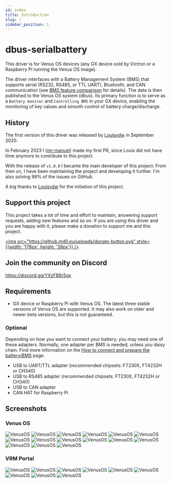 ```yaml
---
id: index
title: Introduction
slug: /
sidebar_position: 1
---
```


# dbus-serialbattery
This driver is for Venus OS devices (any GX device sold by Victron or a Raspberry Pi running the Venus OS image).

The driver interfaces with a Battery Management System (BMS) that supports serial (RS232, RS485, or TTL UART), Bluetooth, and CAN communication (see [BMS feature comparison](./general/features#bms-feature-comparison) for details). The data is then published to the Venus OS system (dbus). Its primary function is to serve as a `Battery monitor` and `Controlling BMS` in your GX device, enabling the monitoring of key values and smooth control of battery charge/discharge.

## History
The first version of this driver was released by [Louisvdw](https://github.com/Louisvdw/dbus-serialbattery) in September 2020.

In February 2023 I ([mr-manuel](https://github.com/mr-manuel)) made my first PR, since Louis did not have time anymore to contribute to this project.

With the release of `v1.0.0` I became the main developer of this project. From then on, I have been maintaining the project and developing it further. I'm also solving 99% of the issues on GitHub.

A big thanks to [Louisvdw](https://github.com/Louisvdw/dbus-serialbattery) for the initiation of this project.

## Support this project
This project takes a lot of time and effort to maintain, answering support requests, adding new features and so on.
If you are using this driver and you are happy with it, please make a donation to support me and this project.

[<img src="https://github.md0.eu/uploads/donate-button.svg" style={{width: '178px', height: '38px'}} />](https://www.paypal.com/donate/?hosted_button_id=3NEVZBDM5KABW)

## Join the community on Discord
https://discord.gg/YXzFB8rSgx

## Requirements

* GX device or Raspberry Pi with Venus OS. The latest three stable versions of Venus OS are supported. It may also work on older and newer beta versions, but this is not guaranteed.

### Optional

Depending on how you want to connect your battery, you may need one of these adapters. Normally, one adapter per BMS is needed, unless you daisy chain. Find more information on the [How to connect and prepare the battery/BMS](./connect.md) page.

* USB to UART/TTL adapter (recommended chipsets: FT230X, FT4232H or CH340)
* USB to RS485 adapter (recommended chipsets: FT230X, FT4232H or CH340)
* USB to CAN adapter
* CAN HAT for Raspberry Pi

## Screenshots

### Venus OS

![VenusOS](../screenshots/venus-os_guiv2_001a.png)
![VenusOS](../screenshots/venus-os_guiv2_001b.png)
![VenusOS](../screenshots/venus-os_guiv2_001c.png)
![VenusOS](../screenshots/venus-os_guiv2_002.png)
![VenusOS](../screenshots/venus-os_guiv2_003.png)
![VenusOS](../screenshots/venus-os_guiv2_004.png)
![VenusOS](../screenshots/venus-os_guiv2_005.png)
![VenusOS](../screenshots/venus-os_guiv2_006.png)
![VenusOS](../screenshots/venus-os_guiv2_007.png)
![VenusOS](../screenshots/venus-os_guiv2_008.png)
![VenusOS](../screenshots/venus-os_guiv2_009.png)
![VenusOS](../screenshots/venus-os_guiv2_010.png)
![VenusOS](../screenshots/venus-os_guiv2_011.png)
![VenusOS](../screenshots/venus-os_guiv2_012.png)
![VenusOS](../screenshots/venus-os_guiv2_013.png)

### VRM Portal

![VenusOS](../screenshots/vrm-portal_001.png)
![VenusOS](../screenshots/vrm-portal_002.png)
![VenusOS](../screenshots/vrm-portal_003.png)
![VenusOS](../screenshots/vrm-portal_004.png)
![VenusOS](../screenshots/vrm-portal_005.png)
![VenusOS](../screenshots/vrm-portal_006.png)
![VenusOS](../screenshots/vrm-portal_007.png)
![VenusOS](../screenshots/vrm-portal_008.png)
![VenusOS](../screenshots/vrm-portal_009.png)
